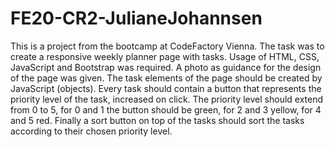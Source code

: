 # FE20-CR2-JulianeJohannsen
This is a project from the bootcamp at CodeFactory Vienna. 
The task was to create a responsive weekly planner page with tasks. Usage of HTML, CSS, JavaScript and Bootstrap was required. A photo as guidance for the design of the page was given.
The task elements of the page should be created by JavaScript (objects). Every task should contain a button that represents the priority level of the task, increased on click. 
The priority level should extend from 0 to 5, for 0 and 1 the button should be green, for 2 and 3 yellow, for 4 and 5 red. 
Finally a sort button on top of the tasks should sort the tasks according to their chosen priority level.
